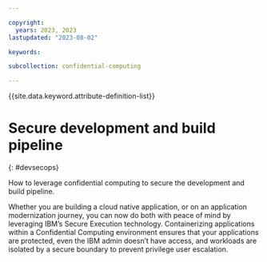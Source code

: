 ```yaml
---

copyright:
  years: 2023, 2023
lastupdated: "2023-08-02"

keywords: 

subcollection: confidential-computing

---
```


{{site.data.keyword.attribute-definition-list}}

# Secure development and build pipeline
{: #devsecops}

How to leverage confidential computing to secure the development and build pipeline.


 Whether you are building a cloud native application, or on an application modernization journey, you can now do both with peace of mind by leveraging IBM’s Secure Execution technology.  Containerizing applications within a Confidential Computing environment ensures that your applications are protected, even the IBM admin doesn’t have access, and workloads are isolated by a secure boundary to prevent privilege user escalation. 